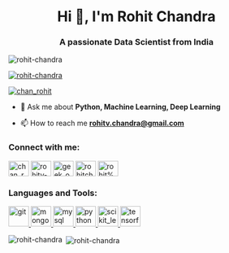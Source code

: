 <h1 align="center">Hi 👋, I'm Rohit Chandra</h1>
<h3 align="center">A passionate Data Scientist from India</h3>

<p align="left"> <img src="https://komarev.com/ghpvc/?username=rohit-chandra&label=Profile%20views&color=0e75b6&style=flat" alt="rohit-chandra" /> </p>

<p align="left"> <a href="https://github.com/ryo-ma/github-profile-trophy"><img src="https://github-profile-trophy.vercel.app/?username=rohit-chandra" alt="rohit-chandra" /></a> </p>

<p align="left"> <a href="https://twitter.com/chan_rohit" target="blank"><img src="https://img.shields.io/twitter/follow/chan_rohit?logo=twitter&style=for-the-badge" alt="chan_rohit" /></a> </p>

- 💬 Ask me about **Python, Machine Learning, Deep Learning**

- 📫 How to reach me **rohitv.chandra@gmail.com**

<h3 align="left">Connect with me:</h3>
<p align="left">
<a href="https://twitter.com/chan_rohit" target="blank"><img align="center" src="https://cdn.jsdelivr.net/npm/simple-icons@3.0.1/icons/twitter.svg" alt="chan_rohit" height="30" width="40" /></a>
<a href="https://linkedin.com/in/rohitv-chandra" target="blank"><img align="center" src="https://cdn.jsdelivr.net/npm/simple-icons@3.0.1/icons/linkedin.svg" alt="rohitv-chandra" height="30" width="40" /></a>
<a href="https://instagram.com/geek_on_the_loose" target="blank"><img align="center" src="https://cdn.jsdelivr.net/npm/simple-icons@3.0.1/icons/instagram.svg" alt="geek_on_the_loose" height="30" width="40" /></a>
<a href="https://www.youtube.com/c/rohitchan007" target="blank"><img align="center" src="https://cdn.jsdelivr.net/npm/simple-icons@3.0.1/icons/youtube.svg" alt="rohitchan007" height="30" width="40" /></a>
<a href="https://auth.geeksforgeeks.org/user/rohit%20chandra" target="blank"><img align="center" src="https://cdn.jsdelivr.net/npm/simple-icons@3.0.1/icons/geeksforgeeks.svg" alt="rohit%20chandra" height="30" width="40" /></a>
</p>

<h3 align="left">Languages and Tools:</h3>
<p align="left"> <a href="https://git-scm.com/" target="_blank"> <img src="https://www.vectorlogo.zone/logos/git-scm/git-scm-icon.svg" alt="git" width="40" height="40"/> </a> <a href="https://www.mongodb.com/" target="_blank"> <img src="https://devicons.github.io/devicon/devicon.git/icons/mongodb/mongodb-original-wordmark.svg" alt="mongodb" width="40" height="40"/> </a> <a href="https://www.mysql.com/" target="_blank"> <img src="https://devicons.github.io/devicon/devicon.git/icons/mysql/mysql-original-wordmark.svg" alt="mysql" width="40" height="40"/> </a> <a href="https://www.python.org" target="_blank"> <img src="https://devicons.github.io/devicon/devicon.git/icons/python/python-original.svg" alt="python" width="40" height="40"/> </a> <a href="https://scikit-learn.org/" target="_blank"> <img src="https://upload.wikimedia.org/wikipedia/commons/0/05/Scikit_learn_logo_small.svg" alt="scikit_learn" width="40" height="40"/> </a> <a href="https://www.tensorflow.org" target="_blank"> <img src="https://www.vectorlogo.zone/logos/tensorflow/tensorflow-icon.svg" alt="tensorflow" width="40" height="40"/> </a> </p>

<p><img align="left" src="https://github-readme-stats.vercel.app/api/top-langs?username=rohit-chandra&show_icons=true&locale=en&layout=compact" alt="rohit-chandra" /></p>

<p>&nbsp;<img align="center" src="https://github-readme-stats.vercel.app/api?username=rohit-chandra&show_icons=true&locale=en" alt="rohit-chandra" /></p>
